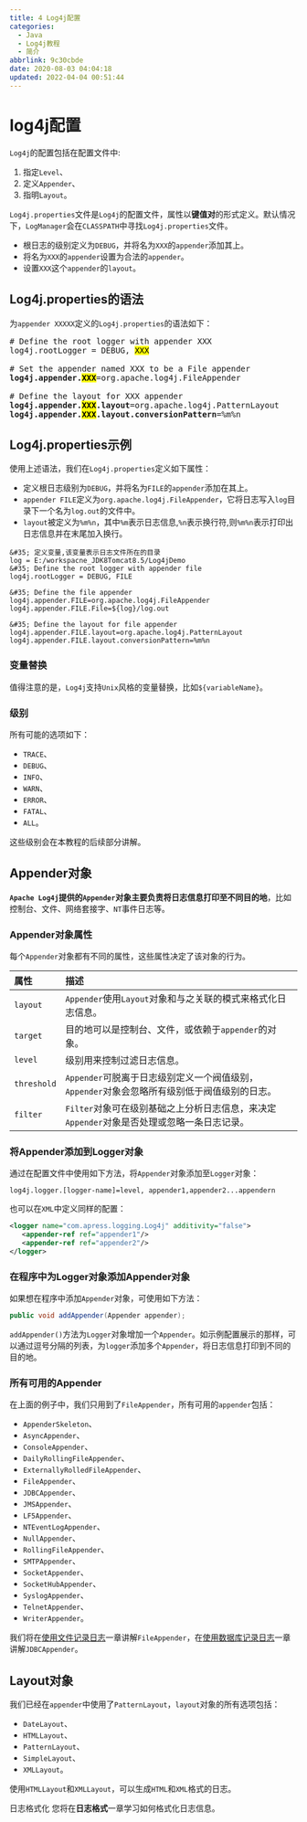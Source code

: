 ```yaml
---
title: 4 Log4j配置
categories: 
  - Java
  - Log4j教程
  - 简介
abbrlink: 9c30cbde
date: 2020-08-03 04:04:18
updated: 2022-04-04 00:51:44
---
```

# log4j配置
`Log4j`的配置包括在配置文件中:
1. 指定`Level`、
2. 定义`Appender`、
3. 指明`Layout`。


`Log4j.properties`文件是`Log4j`的配置文件，属性以**键值对**的形式定义。默认情况下，`LogManager`会在`CLASSPATH`中寻找`Log4j.properties`文件。

- 根日志的级别定义为`DEBUG`，并将名为`XXX`的`appender`添加其上。
- 将名为`XXX`的`appender`设置为合法的`appender`。
- 设置`XXX`这个`appender`的`layout`。

## Log4j.properties的语法
为`appender XXXXX`定义的`Log4j.properties`的语法如下：
<pre>
&#35; Define the root logger with appender XXX
log4j.rootLogger = DEBUG, <mark>XXX</mark>

&#35; Set the appender named XXX to be a File appender
<strong>log4j.appender.<mark>XXX</mark></strong>=org.apache.log4j.FileAppender

&#35; Define the layout for XXX appender
<strong>log4j.appender.<mark>XXX</mark>.layout</strong>=org.apache.log4j.PatternLayout
<strong>log4j.appender.<mark>XXX</mark>.layout.conversionPattern</strong>=%m%n
</pre>

## Log4j.properties示例
使用上述语法，我们在`Log4j.properties`定义如下属性：
- 定义根日志级别为`DEBUG`，并将名为`FILE`的`appender`添加在其上。
- `appender FILE`定义为`org.apache.log4j.FileAppender`，它将日志写入`log`目录下一个名为`log.out`的文件中。
- `layout`被定义为`%m%n`，其中`%m`表示日志信息,`%n`表示换行符,则`%m%n`表示打印出日志信息并在末尾加入换行。

```properties Log4j.properties
&#35; 定义变量,该变量表示日志文件所在的目录
log = E:/workspacne_JDK8Tomcat8.5/Log4jDemo
&#35; Define the root logger with appender file
log4j.rootLogger = DEBUG, FILE

&#35; Define the file appender
log4j.appender.FILE=org.apache.log4j.FileAppender
log4j.appender.FILE.File=${log}/log.out

&#35; Define the layout for file appender
log4j.appender.FILE.layout=org.apache.log4j.PatternLayout
log4j.appender.FILE.layout.conversionPattern=%m%n
```
### 变量替换
值得注意的是，`Log4j`支持`Unix`风格的变量替换，比如`${variableName}`。

### 级别
所有可能的选项如下：
- `TRACE`、
- `DEBUG`、
- `INFO`、
- `WARN`、
- `ERROR`、
- `FATAL`、
- `ALL`。

这些级别会在本教程的后续部分讲解。

## Appender对象
**`Apache Log4j`提供的`Appender`对象主要负责将日志信息打印至不同目的地**，比如控制台、文件、网络套接字、`NT`事件日志等。
### Appender对象属性
每个`Appender`对象都有不同的属性，这些属性决定了该对象的行为。

|属性|描述|
|:---|:---|
|`layout`|`Appender`使用`Layout`对象和与之关联的模式来格式化日志信息。|
|`target`|目的地可以是控制台、文件，或依赖于`appender`的对象。|
|`level`|级别用来控制过滤日志信息。|
|`threshold`|`Appender`可脱离于日志级别定义一个阀值级别，`Appender`对象会忽略所有级别低于阀值级别的日志。|
|`filter`|`Filter`对象可在级别基础之上分析日志信息，来决定`Appender`对象是否处理或忽略一条日志记录。|

### 将Appender添加到Logger对象
通过在配置文件中使用如下方法，将`Appender`对象添加至`Logger`对象：
```properties
log4j.logger.[logger-name]=level, appender1,appender2...appendern
```
也可以在`XML`中定义同样的配置：
```xml
<logger name="com.apress.logging.Log4j" additivity="false">
   <appender-ref ref="appender1"/>
   <appender-ref ref="appender2"/>
</logger>
```
### 在程序中为Logger对象添加Appender对象
如果想在程序中添加`Appender`对象，可使用如下方法：
```java
public void addAppender(Appender appender);
```
`addAppender()`方法为`Logger`对象增加一个`Appender`。如示例配置展示的那样，可以通过逗号分隔的列表，为`logger`添加多个`Appender`，将日志信息打印到不同的目的地。
### 所有可用的Appender
在上面的例子中，我们只用到了`FileAppender`，所有可用的`appender`包括：
- `AppenderSkeleton`、
- `AsyncAppender`、
- `ConsoleAppender`、
- `DailyRollingFileAppender`、
- `ExternallyRolledFileAppender`、
- `FileAppender`、
- `JDBCAppender`、
- `JMSAppender`、
- `LF5Appender`、
- `NTEventLogAppender`、
- `NullAppender`、
- `RollingFileAppender`、
- `SMTPAppender`、
- `SocketAppender`、
- `SocketHubAppender`、
- `SyslogAppender`、
- `TelnetAppender`、
- `WriterAppender`。

我们将在[使用文件记录日志](https://lanlan2017.github.io/blog/6296507b/)一章讲解`FileAppender`，在[使用数据库记录日志](https://lanlan2017.github.io/blog/17eaff0a/)一章讲解`JDBCAppender`。


## Layout对象
我们已经在`appender`中使用了`PatternLayout`，`layout`对象的所有选项包括：
- `DateLayout`、
- `HTMLLayout`、
- `PatternLayout`、
- `SimpleLayout`、
- `XMLLayout`。

使用`HTMLLayout`和`XMLLayout`，可以生成`HTML`和`XML`格式的日志。

日志格式化
您将在**日志格式**一章学习如何格式化日志信息。
